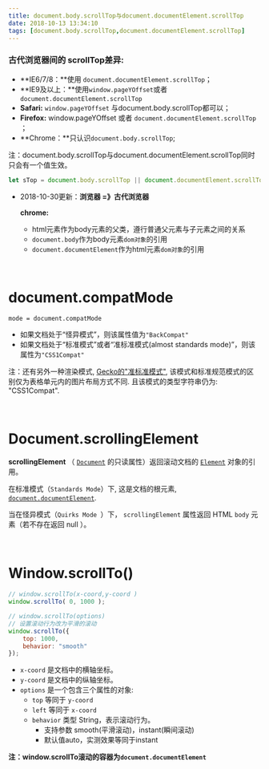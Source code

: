 ```yaml
---
title: document.body.scrollTop与document.documentElement.scrollTop
date: 2018-10-13 13:34:10
tags: [document.body.scrollTop,document.documentElement.scrollTop]
---
```


### 古代浏览器间的 scrollTop差异:

- **IE6/7/8：**使用 `document.documentElement.scrollTop`； 
- **IE9及以上：**使用`window.pageYOffset`或者`document.documentElement.scrollTop `
- **Safari:**  `window.pageYOffset` 与document.body.scrollTop都可以； 
- **Firefox:** window.pageYOffset 或者 `document.documentElement.scrollTop `；
- **Chrome：**只认识`document.body.scrollTop`;

注：document.body.scrollTop与document.documentElement.scrollTop同时只会有一个值生效。

```javascript
let sTop = document.body.scrollTop || document.documentElement.scrollTop;
```



- 2018-10-30更新：**浏览器 =》古代浏览器**

  **chrome:**

  -  html元素作为body元素的父类，遵行普通父元素与子元素之间的关系
  -  `document.body`作为body元素`dom对象`的引用
  -  `document.documentElement`作为html元素`dom对象`的引用



<br/>

# document.compatMode

```
mode = document.compatMode
```

- 如果文档处于“怪异模式”，则该属性值为`"BackCompat"`
- 如果文档处于“标准模式”或者“准标准模式(almost standards mode)”，则该属性为`"CSS1Compat"`

注：还有另外一种渲染模式, [Gecko的"准标准模式"](https://developer.mozilla.org/zh-cn/Gecko's_%22Almost_Standards%22_Mode), 该模式和标准规范模式的区别仅为表格单元内的图片布局方式不同. 且该模式的类型字符串仍为: "CSS1Compat". 

<br/>

# Document.scrollingElement

**scrollingElement** （ [`Document`](https://developer.mozilla.org/zh-CN/docs/Web/API/Document) 的只读属性）返回滚动文档的 [`Element`](https://developer.mozilla.org/zh-CN/docs/Web/API/Element) 对象的引用。 

在标准模式（`Standards Mode`）下, 这是文档的根元素, [`document.documentElement`](https://developer.mozilla.org/zh-CN/docs/Web/API/Document/documentElement).

当在怪异模式（`Quirks Mode `）下， `scrollingElement` 属性返回 HTML `body` 元素（若不存在返回 null ）。

<br/>

# Window.scrollTo()

```javascript
// window.scrollTo(x-coord,y-coord )
window.scrollTo( 0, 1000 );

// window.scrollTo(options)
// 设置滚动行为改为平滑的滚动
window.scrollTo({ 
    top: 1000, 
    behavior: "smooth" 
});
```

- `x-coord` 是文档中的横轴坐标。
- `y-coord` 是文档中的纵轴坐标。
- `options` 是一个包含三个属性的对象:
  - `top` 等同于  `y-coord`
  - `left` 等同于  `x-coord`
  - `behavior`  类型 String，表示滚动行为。
    - 支持参数 smooth(平滑滚动)，instant(瞬间滚动)
    - 默认值auto，实测效果等同于instant

**注：window.scrollTo滚动的容器为`document.documentElement`**